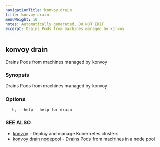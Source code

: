 ```yaml
---
navigationTitle: konvoy drain
title: konvoy drain
menuWeight: 10
notes: Automatically generated, DO NOT EDIT
excerpt: Drains Pods from machines managed by konvoy
---
```


## konvoy drain

Drains Pods from machines managed by konvoy

### Synopsis

Drains Pods from machines managed by konvoy

### Options

```
  -h, --help   help for drain
```

### SEE ALSO

* [konvoy](../)	 - Deploy and manage Kubernetes clusters
* [konvoy drain nodepool](./konvoy-drain-nodepool/)	 - Drains Pods from machines in a node pool


